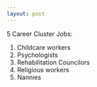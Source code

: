 ```yaml
---
layout: post
---
```



 5 Career Cluster Jobs:

1. Childcare workers 
2. Psychologists
3. Rehabilitation Councilors 
4. Religious workers
5. Nannies


